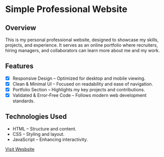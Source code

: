 # Simple Professional Website

## Overview

This is my personal professional website, designed to showcase my skills, projects, and experience. 
It serves as an online portfolio where recruiters, hiring managers, and collaborators can learn more about me and my work.

## Features 

- [x] Responsive Design – Optimized for desktop and mobile viewing.
- [x] Clean & Minimal UI – Focused on readability and ease of navigation.
- [x] Portfolio Section – Highlights my key projects and contributions.
- [x] Validated & Error-Free Code – Follows modern web development standards.

## Technologies Used

- HTML – Structure and content.
- CSS – Styling and layout.
- JavaScript – Enhancing interactivity.

[Visit Wesbsite](https://matheldergod.github.io/Personal-Website/)
